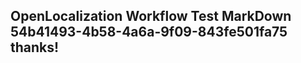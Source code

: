 <properties
ms.topic="hero-topic1"
ms.test1="hero-topic"
ms.test2="test"/>

## OpenLocalization Workflow Test MarkDown 54b41493-4b58-4a6a-9f09-843fe501fa75 thanks!
